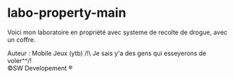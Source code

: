 # labo-property-main
Voici mon laboratoire en propriété avec systeme de recolte de drogue, avec un coffre.

Auteur : Mobile Jeux (ytb)
/!\ Je sais y'a des gens qui esseyerons de voler^^/!\
©️SW Developement ®️
